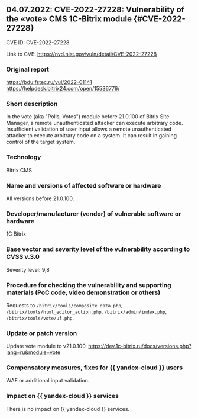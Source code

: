 ## 04.07.2022: CVE-2022-27228: Vulnerability of the «vote» CMS 1C-Bitrix module {#CVE-2022-27228}

CVE ID: CVE-2022-27228

Link to CVE: <https://nvd.nist.gov/vuln/detail/CVE-2022-27228>

### Original report

<https://bdu.fstec.ru/vul/2022-01141>
<https://helpdesk.bitrix24.com/open/15536776/>

### Short description

In the vote (aka "Polls, Votes") module before 21.0.100 of Bitrix Site Manager, a remote unauthenticated attacker can execute arbitrary code. Insufficient validation of user input allows a remote unauthenticated attacker to execute arbitrary code on a system. It can result in gaining control of the target system.

### Technology

Bitrix CMS

### Name and versions of affected software or hardware

All versions before 21.0.100.

### Developer/manufacturer (vendor) of vulnerable software or hardware

1C Bitrix

### Base vector and severity level of the vulnerability according to CVSS v.3.0

Severity level: 9,8

### Procedure for checking the vulnerability and supporting materials (PoC code, video demonstration or others)

Requests to `/bitrix/tools/composite_data.php`, `/bitrix/tools/html_editor_action.php`, `/bitrix/admin/index.php`, `/bitrix/tools/vote/uf.php`.

### Update or patch version

Update vote module to v21.0.100.
<https://dev.1c-bitrix.ru/docs/versions.php?lang=ru&module=vote>

### Compensatory measures, fixes for {{ yandex-cloud }} users

WAF or additional input validation.

### Impact on {{ yandex-cloud }} services

There is no impact on {{ yandex-cloud }} services.
